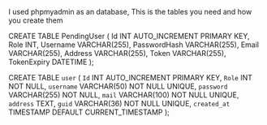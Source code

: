 I used phpmyadmin as an database, This is the tables you need and how you create them


CREATE TABLE PendingUser (
    Id INT AUTO_INCREMENT PRIMARY KEY,
    Role INT,
    Username VARCHAR(255),
    PasswordHash VARCHAR(255),
    Email VARCHAR(255),
    Address VARCHAR(255),
    Token VARCHAR(255),
    TokenExpiry DATETIME
);

CREATE TABLE `user` (
    `Id` INT AUTO_INCREMENT PRIMARY KEY,
    `Role` INT NOT NULL,
    `username` VARCHAR(50) NOT NULL UNIQUE,
    `password` VARCHAR(255) NOT NULL,
    `mail` VARCHAR(100) NOT NULL UNIQUE,
    `address` TEXT,
    `guid` VARCHAR(36) NOT NULL UNIQUE,
    `created_at` TIMESTAMP DEFAULT CURRENT_TIMESTAMP
);
